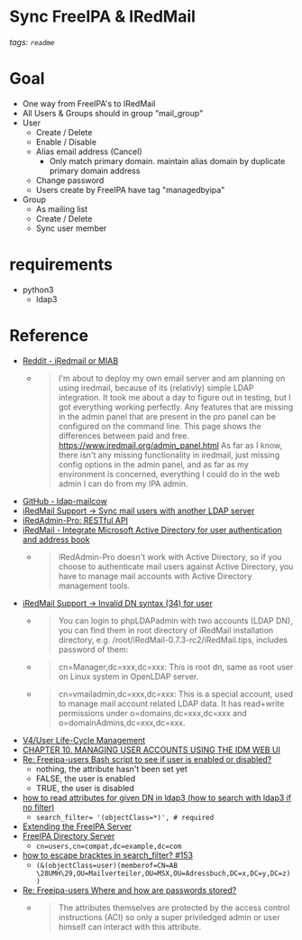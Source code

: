 # Sync FreeIPA & IRedMail
###### tags: `readme`

# Goal
* One way from FreeIPA's to IRedMail
* All Users & Groups should in group "mail_group"
* User
    * Create / Delete
    * Enable / Disable
    * Alias email address (Cancel)
        * Only match primary domain. maintain alias domain by duplicate primary domain address
    * Change password
    * Users create by FreeIPA have tag "managedbyipa"
* Group
    * As mailing list
    * Create / Delete
    * Sync user member

# requirements
* python3
    * ldap3

# Reference
* [Reddit - iRedmail or MIAB](https://www.reddit.com/r/selfhosted/comments/7o5qwl/iredmail_or_miab/)
    * > I'm about to deploy my own email server and am planning on using iredmail, because of its (relativly) simple LDAP integration. It took me about a day to figure out in testing, but I got everything working perfectly.
      > Any features that are missing in the admin panel that are present in the pro panel can be configured on the command line. This page shows the differences between paid and free. https://www.iredmail.org/admin_panel.html
      > As far as I know, there isn't any missing functionality in iredmail, just missing config options in the admin panel, and as far as my environment is concerned, everything I could do in the web admin I can do from my IPA admin.
* [GitHub - ldap-mailcow](https://github.com/Programmierus/ldap-mailcow)
* [iRedMail Support → Sync mail users with another LDAP server](https://forum.iredmail.org/topic6064-iredmail-support-sync-mail-users-with-another-ldap-server.html)
* [iRedAdmin-Pro: RESTful API](https://docs.iredmail.org/iredadmin-pro.restful.api.html)
* [iRedMail - Integrate Microsoft Active Directory for user authentication and address book](https://docs.iredmail.org/active.directory.html)
    * > iRedAdmin-Pro doesn't work with Active Directory, so if you choose to authenticate mail users against Active Directory, you have to manage mail accounts with Active Directory management tools.
* [iRedMail Support → Invalid DN syntax (34) for user](https://forum.iredmail.org/topic2281-invalid-dn-syntax-34-for-user.html)
    * > You can login to phpLDAPadmin with two accounts (LDAP DN), you can find them in root directory of iRedMail installation directory, e.g. /root/iRedMail-0.7.3-rc2/iRedMail.tips, includes password of them:
    * > cn=Manager,dc=xxx,dc=xxx: This is root dn, same as root user on Linux system in OpenLDAP server.
    * > cn=vmailadmin,dc=xxx,dc=xxx: This is a special account, used to manage mail account related LDAP data. It has read+write permissions under o=domains,dc=xxx,dc=xxx and o=domainAdmins,dc=xxx,dc=xxx.
* [V4/User Life-Cycle Management](https://www.freeipa.org/page/V4/User_Life-Cycle_Management)
* [CHAPTER 10. MANAGING USER ACCOUNTS USING THE IDM WEB UI](https://access.redhat.com/documentation/en-us/red_hat_enterprise_linux/8/html/configuring_and_managing_identity_management/managing-user-accounts-using-the-idm-web-ui_configuring-and-managing-idm)
* [Re: Freeipa-users Bash script to see if user is enabled or disabled?](https://www.redhat.com/archives/freeipa-users/2014-May/msg00047.html)
    - nothing, the attribute hasn't been set yet
    - FALSE, the user is enabled
    - TRUE, the user is disabled
* [how to read attributes for given DN in ldap3 (how to search with ldap3 if no filter)](https://stackoverflow.com/questions/47665285/how-to-read-attributes-for-given-dn-in-ldap3-how-to-search-with-ldap3-if-no-fil)
    * `search_filter= '(objectClass=*)', # required`
* [Extending the FreeIPA Server](https://www.freeipa.org/images/5/5b/FreeIPA33-extending-freeipa.pdf)
* [FreeIPA Directory Server](https://www.freeipa.org/page/Directory_Server)
    * `cn=users,cn=compat,dc=example,dc=com`
* [how to escape bracktes in search_filter? #153](https://github.com/cannatag/ldap3/issues/153)
    * `(&(objectClass=user)(memberof=CN=AB \28UMH\29,OU=Mailverteiler,OU=MSX,OU=Adressbuch,DC=x,DC=y,DC=z))`
* [Re: Freeipa-users Where and how are passwords stored?](https://www.redhat.com/archives/freeipa-users/2015-February/msg00178.html)
    * > The attributes themselves are protected by the access control instructions (ACI) so only a super priviledged admin or user himself can interact with this attribute.
